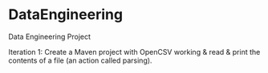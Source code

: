 # DataEngineering
Data Engineering Project


Iteration 1: Create a Maven project with OpenCSV working & read & print the contents of a file (an action called parsing).
